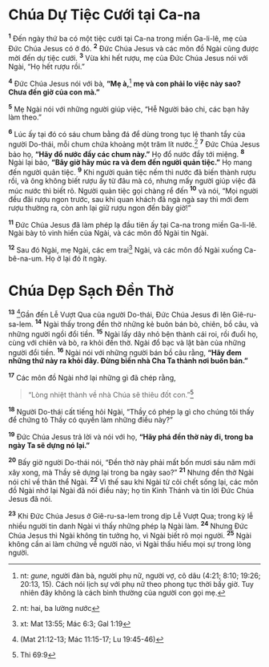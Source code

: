 # Chúa Dự Tiệc Cưới tại Ca-na

<sup><b>1</b></sup> Ðến ngày thứ ba có một tiệc cưới tại Ca-na trong miền Ga-li-lê, mẹ của Ðức Chúa Jesus có ở đó. <sup><b>2</b></sup> Ðức Chúa Jesus và các môn đồ Ngài cũng được mời đến dự tiệc cưới. <sup><b>3</b></sup> Vừa khi hết rượu, mẹ của Ðức Chúa Jesus nói với Ngài, “Họ hết rượu rồi.”

<sup><b>4</b></sup> Ðức Chúa Jesus nói với bà, **“Mẹ à,**[^1-5e648094-bbea-463d-9b3a-3fe261625d39] **mẹ và con phải lo việc này sao? Chưa đến giờ của con mà.”**

<sup><b>5</b></sup> Mẹ Ngài nói với những người giúp việc, “Hễ Người bảo chi, các bạn hãy làm theo.”

<sup><b>6</b></sup> Lúc ấy tại đó có sáu chum bằng đá để dùng trong tục lệ thanh tẩy của người Do-thái, mỗi chum chứa khoảng một trăm lít nước.[^2-5e648094-bbea-463d-9b3a-3fe261625d39] <sup><b>7</b></sup> Ðức Chúa Jesus bảo họ, **“Hãy đổ nước đầy các chum này.”** Họ đổ nước đầy tới miệng. <sup><b>8</b></sup> Ngài lại bảo, **“Bây giờ hãy múc ra và đem đến người quản tiệc.”** Họ mang đến người quản tiệc. <sup><b>9</b></sup> Khi người quản tiệc nếm thì nước đã biến thành rượu rồi, và ông không biết rượu ấy từ đâu mà có, nhưng mấy người giúp việc đã múc nước thì biết rõ. Người quản tiệc gọi chàng rể đến <sup><b>10</b></sup> và nói, “Mọi người đều đãi rượu ngon trước, sau khi quan khách đã ngà ngà say thì mới đem rượu thường ra, còn anh lại giữ rượu ngon đến bây giờ!”

<sup><b>11</b></sup> Ðức Chúa Jesus đã làm phép lạ đầu tiên ấy tại Ca-na trong miền Ga-li-lê. Ngài bày tỏ vinh hiển của Ngài, và các môn đồ Ngài tin Ngài.

<sup><b>12</b></sup> Sau đó Ngài, mẹ Ngài, các em trai[^3-5e648094-bbea-463d-9b3a-3fe261625d39] Ngài, và các môn đồ Ngài xuống Ca-bê-na-um. Họ ở lại đó ít ngày.

# Chúa Dẹp Sạch Ðền Thờ

<sup><b>13</b></sup> [^1@-5e648094-bbea-463d-9b3a-3fe261625d39]Gần đến Lễ Vượt Qua của người Do-thái, Ðức Chúa Jesus đi lên Giê-ru-sa-lem. <sup><b>14</b></sup> Ngài thấy trong đền thờ những kẻ buôn bán bò, chiên, bồ câu, và những người ngồi đổi tiền. <sup><b>15</b></sup> Ngài lấy dây nhỏ bện thành cái roi, rồi đuổi họ, cùng với chiên và bò, ra khỏi đền thờ. Ngài đổ bạc và lật bàn của những người đổi tiền. <sup><b>16</b></sup> Ngài nói với những người bán bồ câu rằng, **“Hãy đem những thứ này ra khỏi đây. Ðừng biến nhà Cha Ta thành nơi buôn bán.”**

<sup><b>17</b></sup> Các môn đồ Ngài nhớ lại những gì đã chép rằng,

> “Lòng nhiệt thành về nhà Chúa sẽ thiêu đốt con.”[^2@-5e648094-bbea-463d-9b3a-3fe261625d39]

<sup><b>18</b></sup> Người Do-thái cất tiếng hỏi Ngài, “Thầy có phép lạ gì cho chúng tôi thấy để chứng tỏ Thầy có quyền làm những điều này?”

<sup><b>19</b></sup> Ðức Chúa Jesus trả lời và nói với họ, **“Hãy phá đền thờ này đi, trong ba ngày Ta sẽ dựng nó lại.”**

<sup><b>20</b></sup> Bấy giờ người Do-thái nói, “Ðền thờ này phải mất bốn mươi sáu năm mới xây xong, mà Thầy sẽ dựng lại trong ba ngày sao?” <sup><b>21</b></sup> Nhưng đền thờ Ngài nói chỉ về thân thể Ngài. <sup><b>22</b></sup> Vì thế sau khi Ngài từ cõi chết sống lại, các môn đồ Ngài nhớ lại Ngài đã nói điều này; họ tin Kinh Thánh và tin lời Ðức Chúa Jesus đã nói.

<sup><b>23</b></sup> Khi Ðức Chúa Jesus ở Giê-ru-sa-lem trong dịp Lễ Vượt Qua; trong kỳ lễ nhiều người tin danh Ngài vì thấy những phép lạ Ngài làm. <sup><b>24</b></sup> Nhưng Ðức Chúa Jesus thì Ngài không tin tưởng họ, vì Ngài biết rõ mọi người. <sup><b>25</b></sup> Ngài không cần ai làm chứng về người nào, vì Ngài thấu hiểu mọi sự trong lòng người.

[^1-5e648094-bbea-463d-9b3a-3fe261625d39]: nt: _gune_, người đàn bà, người phụ nữ, người vợ, cô dâu (4:21; 8:10; 19:26; 20:13, 15). Cách nói lịch sự với phụ nữ theo phong tục thời bấy giờ. Tuy nhiên đây không là cách bình thường của người con gọi mẹ.

[^2-5e648094-bbea-463d-9b3a-3fe261625d39]: nt: hai, ba lường nước

[^3-5e648094-bbea-463d-9b3a-3fe261625d39]: xt: Mat 13:55; Mác 6:3; Gal 1:19

[^1@-5e648094-bbea-463d-9b3a-3fe261625d39]: (Mat 21:12-13; Mác 11:15-17; Lu 19:45-46)

[^2@-5e648094-bbea-463d-9b3a-3fe261625d39]: Thi 69:9
